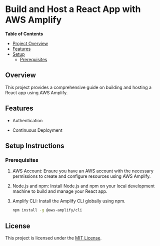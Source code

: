 # Build and Host a React App with AWS Amplify

**Table of Contents**

- [Project Overview](#overview)
- [Features](#features)
- [Setup](#setup-instructions)
  - [Prerequisites](#prerequisites)

## Overview

This project provides a comprehensive guide on building and hosting a React app using AWS Amplify.

## Features

- Authentication

- Continuous Deployment

## Setup Instructions

### Prerequisites

1. AWS Account: Ensure you have an AWS account with the necessary permissions to create and configure resources using AWS Amplify.

2. Node.js and npm: Install Node.js and npm on your local development machine to build and manage your React app.

3. Amplify CLI: Install the Amplify CLI globally using npm.

   ```bash
   npm install -g @aws-amplify/cli
   ```

## License

This project is licensed under the [MIT License](https://github.com/awsnigeriadevops/AWS_Amplified_React_App/blob/main/LICENSE).
